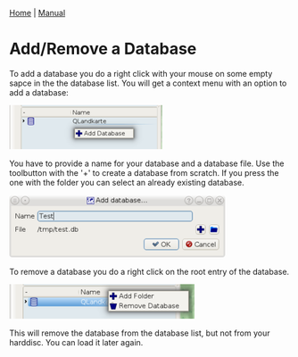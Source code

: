 [Home](Home) | [Manual](DocMain)

# Add/Remove a Database

To add a database you do a right click with your mouse on some empty sapce in the the database list. You will get a context menu with an option to add a database:

![maproom2](images/DocGisDatabaseAddRemove/maproom2.png)

You have to provide a name for your database and a database file. Use the toolbutton with the '+' to create a database from scratch. If you press the one with the folder you can select an already existing database. 

![maproom2](images/DocGisDatabaseAddRemove/maproom1.png)

To remove a database you do a right click on the root entry of the database. 

![maproom2](images/DocGisDatabaseAddRemove/maproom3.png)

This will remove the database from the database list, but not from your harddisc. You can load it later again.  
